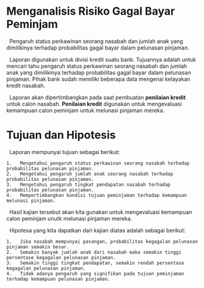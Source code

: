 # Menganalisis Risiko Gagal Bayar Peminjam
&nbsp;&nbsp;Pengaruh status perkawinan seorang nasabah dan jumlah anak yang dimilikinya terhadap probabilitas gagal bayar dalam pelunasan pinjaman.

&nbsp;&nbsp;Laporan digunakan untuk divisi kredit suatu bank. Tujuannya adalah untuk mencari tahu pengaruh status perkawinan seorang nasabah dan jumlah anak yang dimilikinya terhadap probabilitas gagal bayar dalam pelunasan pinjaman. Pihak bank sudah memiliki beberapa data mengenai kelayakan kredit nasabah.

&nbsp;&nbsp;Laporan akan dipertimbangkan pada saat pembuatan **penilaian kredit** untuk calon nasabah. **Penilaian kredit** digunakan untuk mengevaluasi kemampuan calon peminjam untuk melunasi pinjaman mereka.


# Tujuan dan Hipotesis
&nbsp;&nbsp;Laporan mempunyai tujuan sebagai berikut:

    1.   Mengetahui pengaruh status perkawinan seorang nasabah terhadap probabilitas pelunasan pinjaman.
    2.   Mengetahui pengaruh jumlah anak seorang nasabah terhadap probabilitas pelunasan pinjaman.
    3.   Mengetahui pengaruh tingkat pendapatan nasabah terhadap probabilitas pelunasan pinjaman.
    4.   Mempertimbangkan kondisi tujuan peminjaman terhadap kemampuan melunasi pinjaman.

&nbsp;&nbsp;Hasil kajian tersebut akan kita gunakan untuk mengevaluasi kemampuan calon peminjam unutk melunasi pinjaman mereka.

&nbsp;&nbsp;Hipotesa yang kita dapatkan dari kajian diatas adalah sebagai berikut:

    1.   Jika nasabah mempunyai pasangan, probabilitas kegagalan pelunasan pinjaman semakin besar.
    2.   Semakin banyak jumlah anak dari nasabah maka semakin tinggi persentase kegagalan pelunasan pinjaman.
    3.   Semakin tinggi tingkat pendapatan, semakin rendah persentase kegagalan pelunasan pinjaman.
    4.   Tidak adanya pengaruh yang signifikan pada tujuan peminjaman terhadap kemampuan pelunasan pinjaman.
